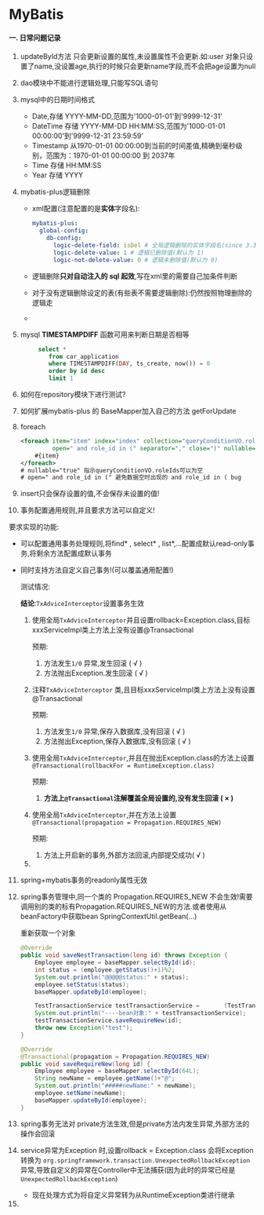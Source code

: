 # MyBatis

#### 一. 日常问题记录

1. updateById方法 只会更新设置的属性,未设置属性不会更新.如:user 对象只设置了name,没设置age,执行的时候只会更新name字段,而不会把age设置为null

2. dao模块中不能进行逻辑处理,只能写SQL语句

3. mysql中的日期时间格式

   * Date,存储 YYYY-MM-DD,范围为'1000-01-01'到'9999-12-31'
   * DateTime 存储 YYYY-MM-DD HH:MM:SS,范围为'1000-01-01 00:00:00'到'9999-12-31 23:59:59'
   * Timestamp 从1970-01-01 00:00:00到当前的时间差值,精确到毫秒级别，范围为：1970-01-01 00:00:00 到 2037年
   * Time 存储 HH:MM:SS
   * Year 存储 YYYY

4. mybatis-plus逻辑删除

   * xml配置(注意配置的是**实体**字段名):

     ```yml
     mybatis-plus:
       global-config:
         db-config:
           logic-delete-field: isDel # 全局逻辑删除的实体字段名(since 3.3.0,配置后可以忽略不配置步骤2)
           logic-delete-value: 1 # 逻辑已删除值(默认为 1)
           logic-not-delete-value: 0 # 逻辑未删除值(默认为 0)
     ```

     

   * 逻辑删除**只对自动注入的 sql 起效**,写在xml里的需要自己加条件判断

   * 对于没有逻辑删除设定的表(有些表不需要逻辑删除):仍然按照物理删除的逻辑走

   * 

5. mysql **TIMESTAMPDIFF** 函数可用来判断日期是否相等

   ```sql
   		select *
           from car_application
           where TIMESTAMPDIFF(DAY, ts_create, now()) = 0
           order by id desc
           limit 1
   ```

   

6. 如何在repository模块下进行测试?

7. 如何扩展mybatis-plus 的 BaseMapper<T>加入自己的方法 getForUpdate

8. foreach

   ```xml
   <foreach item="item" index="index" collection="queryConditionVO.roleIds"
            open=" and role_id in (" separator="," close=")" nullable="true">
       #{item}
   </foreach>
   # nullable="true" 指示queryConditionVO.roleIds可以为空
   # open=" and role_id in (" 避免数据空时出现的 and role_id in ( bug
   ```

9. insert只会保存设置的值,不会保存未设置的值!

10. 事务配置通用规则,并且要求方法可以自定义!

   要求实现的功能:

   * 可以配置通用事务处理规则,将find* , select* , list*,...配置成默认read-only事务,将剩余方法配置成默认事务

   * 同时支持方法自定义自己事务!(可以覆盖通用配置!)

     测试情况:

     **结论**:``` TxAdviceInterceptor ```设置事务生效

     1. 使用全局``` TxAdviceInterceptor ```并且设置rollback=Exception.class,目标xxxServiceImpl类上方法上没有设置@Transactional

        预期:

        1. 方法发生```1/0``` 异常,发生回滚 ( √ )
        2. 方法抛出Exception.发生回滚 ( √ )

     2. 注释``` TxAdviceInterceptor ``` 类,且目标xxxServiceImpl类上方法上没有设置@Transactional

        预期:

        1. 方法发生```1/0``` 异常,保存入数据库,没有回滚 ( √ )
        2. 方法抛出Exception,保存入数据库,没有回滚 ( √ )

     3. 使用全局``` TxAdviceInterceptor ```,并且在抛出Exception.class的方法上设置```@Transactional(rollbackFor = RuntimeException.class)```

        预期:

        1. **方法上```@Transactional```注解覆盖全局设置的,没有发生回滚 ( × )**

     4. 使用全局``` TxAdviceInterceptor ```,并在方法上设置```@Transactional(propagation = Propagation.REQUIRES_NEW)```

        预期:

        1. 方法上开启新的事务,外部方法回滚,内部提交成功( √ )

     5. 

11. spring+mybatis事务的readonly属性无效

12. spring事务管理中,同一个类的 Propagation.REQUIRES_NEW 不会生效!需要调用别的类的标有Propagation.REQUIRES_NEW的方法.或者使用从beanFactory中获取bean SpringContextUtil.getBean(…)

    重新获取一个对象

    ```java
    @Override
    public void saveNestTransaction(long id) throws Exception {
        Employee employee = baseMapper.selectById(id);
        int status = (employee.getStatus()+1)%2;
        System.out.println("@@@@@status:" + status);
        employee.setStatus(status);
        baseMapper.updateById(employee);
    
        TestTransactionService testTransactionService =       (TestTransactionService)applicationContext.getBean("testTransactionServiceImpl");
        System.out.println("----bean对象:" + testTransactionService);
        testTransactionService.saveRequireNew(id);
        throw new Exception("test");
    }
    
    @Override
    @Transactional(propagation = Propagation.REQUIRES_NEW)
    public void saveRequireNew(long id) {
        Employee employee = baseMapper.selectById(64L);
        String newName = employee.getName()+"@";
        System.out.println("#####newName:" + newName);
        employee.setName(newName);
        baseMapper.updateById(employee);
    }
    ```

13. spring事务无法对 private方法生效,但是private方法内发生异常,外部方法的操作会回滚

14. service异常为Exception 时,设置rollback = Exception.class 会将Exception转换为 `org.springframework.transaction.UnexpectedRollbackException` 异常,导致自定义的异常在Controller中无法捕获(因为此时的异常已经是`UnexpectedRollbackException`)

    * 现在处理方式为将自定义异常转为从RuntimeException类进行继承

15. 


